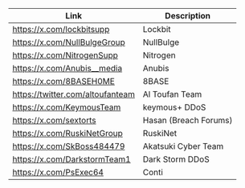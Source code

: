 |Link| Description |
| ------ | ------ |
|https://x.com/lockbitsupp| Lockbit |
|https://x.com/NullBulgeGroup| NullBulge |
|https://x.com/NitrogenSupp| Nitrogen |
|https://x.com/Anubis__media| Anubis |
|https://x.com/8BASEH0ME| 8BASE |
|https://twitter.com/altoufanteam | Al Toufan Team |
|https://x.com/KeymousTeam| keymous+ DDoS |
|https://x.com/sextorts| Hasan (Breach Forums) |
|https://x.com/RuskiNetGroup| RuskiNet |
|https://x.com/SkBoss484479| Akatsuki Cyber Team |
|https://x.com/DarkstormTeam1| Dark Storm DDoS |
|https://x.com/PsExec64| Conti |
